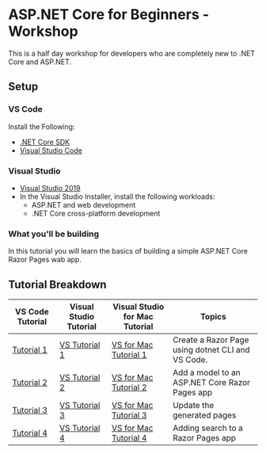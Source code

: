  # ASP.NET Core for Beginners - Workshop
This is a half day workshop for developers who are completely new to .NET Core and ASP.NET.

## Setup

### VS Code

Install the Following:
* [.NET Core SDK](https://www.microsoft.com/net/download/) 
*  [Visual Studio Code](https://code.visualstudio.com/?wt.mc_id=adw-brand&gclid=Cj0KCQjwqYfWBRDPARIsABjQRYwLe3b9dJMixA98s8nS8QfuNBKGsiRVRXzB93fe4E27LGK5KLrGcnYaAgdREALw_wcB)

### Visual Studio

*  [Visual Studio 2019](https://visualstudio.microsoft.com/downloads/?wt.mc_id=adw-brand&gclid=Cj0KCQjwqYfWBRDPARIsABjQRYwLe3b9dJMixA98s8nS8QfuNBKGsiRVRXzB93fe4E27LGK5KLrGcnYaAgdREALw_wcB)
* In the Visual Studio Installer, install the following workloads:
    * ASP.NET and web development
    * .NET Core cross-platform development

### What you'll be building
In this tutorial you will learn the basics of building a simple ASP.NET Core Razor Pages wab app.

## Tutorial Breakdown

| VS Code Tutorial | Visual Studio Tutorial | Visual Studio for Mac Tutorial| Topics |
| ----- | ---- | ---- | ---- |
| [Tutorial 1](/Tutorial/1-Create%20a%20Razor%20Page/Create-a-Razorpage.md) | [VS Tutorial 1](/Tutorial/1-Create%20a%20Razor%20Page/Create-a-Razorpage-VS.md) | [VS for Mac Tutorial 1](/Tutorial/1-Create%20a%20Razor%20Page/Create-a-Razorpage-VSMac.md) | Create a Razor Page using dotnet CLI and VS Code.|
| [Tutorial 2](/Tutorial/2-Add%20a%20model/Addamodel.md) | [VS Tutorial 2](/Tutorial/2-Add%20a%20model/Addamodel-VS.md) | [VS for Mac Tutorial 2](/Tutorial/2-Add%20a%20model/Addamodel-VSMac.md)| Add a model to an ASP.NET Core Razor Pages app |
| [Tutorial 3](/Tutorial/3-Update%20Pages/update.md) | [VS Tutorial 3](/Tutorial/3-Update%20Pages/update-VS.md) | [VS for Mac Tutorial 3](/Tutorial/3-Update%20Pages/update-VSMac.md) | Update the generated pages |
| [Tutorial 4](/Tutorial/4-Add%20Search/SearchPage.md) | [VS Tutorial 4](/Tutorial/4-Add%20Search/SearchPage-VS.md) | [VS for Mac Tutorial 4](/Tutorial/4-Add%20Search/SearchPage-VSMac.md) | Adding search to a Razor Pages app |
